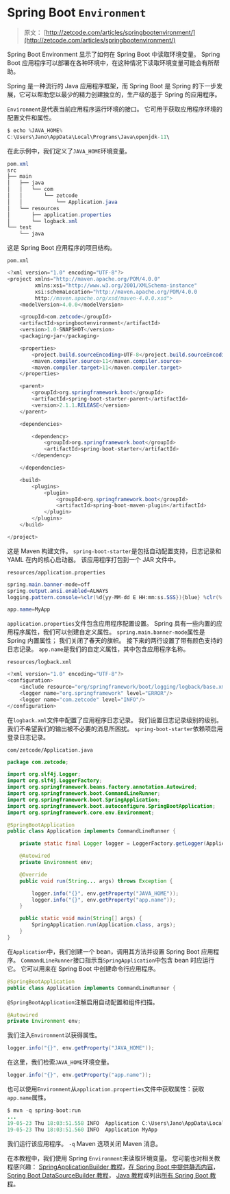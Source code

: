 # Spring Boot `Environment`

> 原文： [http://zetcode.com/articles/springbootenvironment/](http://zetcode.com/articles/springbootenvironment/)

Spring Boot Environment 显示了如何在 Spring Boot 中读取环境变量。 Spring Boot 应用程序可以部署在各种环境中，在这种情况下读取环境变量可能会有所帮助。

Spring 是一种流行的 Java 应用程序框架，而 Spring Boot 是 Spring 的下一步发展，它可以帮助您以最少的精力创建独立的，生产级的基于 Spring 的应用程序。

`Environment`是代表当前应用程序运行环境的接口。 它可用于获取应用程序环境的配置文件和属性。

```java
$ echo %JAVA_HOME%
C:\Users\Jano\AppData\Local\Programs\Java\openjdk-11\

```

在此示例中，我们定义了`JAVA_HOME`环境变量。

```java
pom.xml
src
├── main
│   ├── java
│   │   └── com
│   │       └── zetcode
│   │           └── Application.java
│   └── resources
│       ├── application.properties
│       └── logback.xml 
└── test
    └── java

```

这是 Spring Boot 应用程序的项目结构。

`pom.xml`

```java
<?xml version="1.0" encoding="UTF-8"?>
<project xmlns="http://maven.apache.org/POM/4.0.0"
         xmlns:xsi="http://www.w3.org/2001/XMLSchema-instance"
         xsi:schemaLocation="http://maven.apache.org/POM/4.0.0
         http://maven.apache.org/xsd/maven-4.0.0.xsd">
    <modelVersion>4.0.0</modelVersion>

    <groupId>com.zetcode</groupId>
    <artifactId>springbootenvironment</artifactId>
    <version>1.0-SNAPSHOT</version>
    <packaging>jar</packaging>

    <properties>
        <project.build.sourceEncoding>UTF-8</project.build.sourceEncoding>
        <maven.compiler.source>11</maven.compiler.source>
        <maven.compiler.target>11</maven.compiler.target>
    </properties>

    <parent>
        <groupId>org.springframework.boot</groupId>
        <artifactId>spring-boot-starter-parent</artifactId>
        <version>2.1.1.RELEASE</version>
    </parent>

    <dependencies>

        <dependency>
            <groupId>org.springframework.boot</groupId>
            <artifactId>spring-boot-starter</artifactId>
        </dependency>

    </dependencies>

    <build>
        <plugins>
            <plugin>
                <groupId>org.springframework.boot</groupId>
                <artifactId>spring-boot-maven-plugin</artifactId>
            </plugin>
        </plugins>
    </build>

</project>

```

这是 Maven 构建文件。 `spring-boot-starter`是包括自动配置支持，日志记录和 YAML 在内的核心启动器。 该应用程序打包到一个 JAR 文件中。

`resources/application.properties`

```java
spring.main.banner-mode=off
spring.output.ansi.enabled=ALWAYS
logging.pattern.console=%clr(%d{yy-MM-dd E HH:mm:ss.SSS}){blue} %clr(%-5p) %clr(%logger{0}){blue} %clr(%m){faint}%n

app.name=MyApp

```

`application.properties`文件包含应用程序配置设置。 Spring 具有一些内置的应用程序属性，我们可以创建自定义属性。 `spring.main.banner-mode`属性是 Spring 内置属性； 我们关闭了春天的旗帜。 接下来的两行设置了带有颜色支持的日志记录。 `app.name`是我们的自定义属性，其中包含应用程序名称。

`resources/logback.xml`

```java
<?xml version="1.0" encoding="UTF-8"?>
<configuration>
    <include resource="org/springframework/boot/logging/logback/base.xml" />
    <logger name="org.springframework" level="ERROR"/>
    <logger name="com.zetcode" level="INFO"/>
</configuration>

```

在`logback.xml`文件中配置了应用程序日志记录。 我们设置日志记录级别的级别。 我们不希望我们的输出被不必要的消息所困扰。 `spring-boot-starter`依赖项启用登录日志记录。

`com/zetcode/Application.java`

```java
package com.zetcode;

import org.slf4j.Logger;
import org.slf4j.LoggerFactory;
import org.springframework.beans.factory.annotation.Autowired;
import org.springframework.boot.CommandLineRunner;
import org.springframework.boot.SpringApplication;
import org.springframework.boot.autoconfigure.SpringBootApplication;
import org.springframework.core.env.Environment;

@SpringBootApplication
public class Application implements CommandLineRunner {

    private static final Logger logger = LoggerFactory.getLogger(Application.class);

    @Autowired
    private Environment env;

    @Override
    public void run(String... args) throws Exception {

        logger.info("{}", env.getProperty("JAVA_HOME"));
        logger.info("{}", env.getProperty("app.name"));
    }

    public static void main(String[] args) {
        SpringApplication.run(Application.class, args);
    }
}

```

在`Application`中，我们创建一个 bean，调用其方法并设置 Spring Boot 应用程序。 `CommandLineRunner`接口指示当`SpringApplication`中包含 bean 时应运行它。 它可以用来在 Spring Boot 中创建命令行应用程序。

```java
@SpringBootApplication
public class Application implements CommandLineRunner {

```

`@SpringBootApplication`注解启用自动配置和组件扫描。

```java
@Autowired
private Environment env;

```

我们注入`Environment`以获得属性。

```java
logger.info("{}", env.getProperty("JAVA_HOME"));

```

在这里，我们检索`JAVA_HOME`环境变量。

```java
logger.info("{}", env.getProperty("app.name"));

```

也可以使用`Environment`从`application.properties`文件中获取属性：获取`app.name`属性。

```java
$ mvn -q spring-boot:run
...
19-05-23 Thu 18:03:51.558 INFO  Application C:\Users\Jano\AppData\Local\Programs\Java\openjdk-11\
19-05-23 Thu 18:03:51.560 INFO  Application MyApp

```

我们运行该应用程序。 `-q` Maven 选项关闭 Maven 消息。

在本教程中，我们使用 Spring `Environment`来读取环境变量。 您可能也对相关教程感兴趣： [SpringApplicationBuilder 教程](/springboot/springapplicationbuilder/)，[在 Spring Boot 中提供静态内容](/springboot/static/)， [Spring Boot DataSourceBuilder 教程](/springboot/datasourcebuilder/)， [Java 教程](/lang/java/)或列出[所有 Spring Boot 教程](/all/#springboot)。